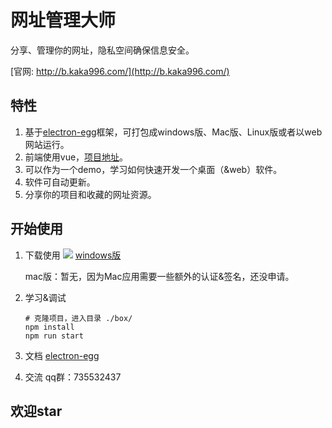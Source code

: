 # 网址管理大师
分享、管理你的网址，隐私空间确保信息安全。

[官网: http://b.kaka996.com/](http://b.kaka996.com/)

## 特性
1. 基于[electron-egg](https://gitee.com/wallace5303/electron-egg)框架，可打包成windows版、Mac版、Linux版或者以web网站运行。
2. 前端使用vue，[项目地址](https://gitee.com/wallace5303/box-ant)。
3. 可以作为一个demo，学习如何快速开发一个桌面（&web）软件。
4. 软件可自动更新。
5. 分享你的项目和收藏的网址资源。

## 开始使用

1. 下载使用
![](https://i.loli.net/2020/11/02/ByFDKeY6nmdxGoc.png)
[windows版](https://kaka996.coding.net/p/resource/d/tx-resource/git/raw/master/box_windows_1.2.0.exe)

    mac版：暂无，因为Mac应用需要一些额外的认证&签名，还没申请。

2. 学习&调试
    ```
    # 克隆项目，进入目录 ./box/
    npm install
    npm run start
    ```
3. 文档
    [electron-egg](https://gitee.com/wallace5303/electron-egg)

4. 交流
    qq群：735532437

## 欢迎star




